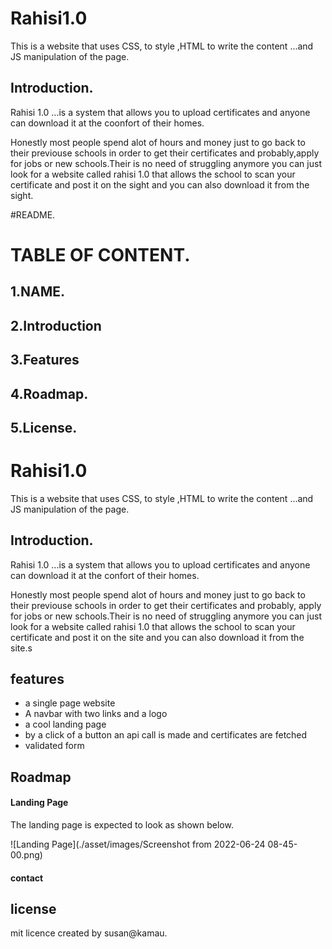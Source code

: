 
# Rahisi1.0
This is a website that uses CSS, to style ,HTML to write the content ...and JS manipulation of the page.
## Introduction.
Rahisi 1.0 ...is a system that allows you to upload certificates and anyone can download it at the coonfort of their homes.

Honestly most people spend alot of hours and money just to go back to their previouse schools in order to get their certificates and probably,apply for jobs or new schools.Their is no need of struggling anymore you can just look for a website called rahisi 1.0 that allows the school to scan your certificate and post it on the sight and you can also download it from the sight.

#README.
# TABLE OF CONTENT.
## 1.NAME.
## 2.Introduction
## 3.Features
## 4.Roadmap.
## 5.License.
# Rahisi1.0
This is a website that uses CSS, to style ,HTML to write the content ...and JS manipulation of the page.
## Introduction.
Rahisi 1.0 ...is a system that allows you to upload certificates and anyone can download it at the confort of their homes.

Honestly most people spend alot of hours and money just to go back to their previouse schools in order to get their certificates and probably,
apply for jobs or new schools.Their is no need of struggling anymore you can just look for a website called rahisi 1.0
that allows the school to scan your certificate and post it on the site and you can also download it from the site.s

## features
- a single page website
- A navbar with two links and a logo
- a cool landing page 
- by a click of a button an api call is made and certificates are fetched
- validated form
 ## Roadmap
 #### Landing Page
The landing page is expected to look as shown below.

![Landing Page](./asset/images/Screenshot from 2022-06-24 08-45-00.png)

#### contact 
## license 
mit licence 
created by susan@kamau.

